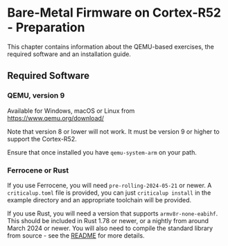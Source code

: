 # Bare-Metal Firmware on Cortex-R52 - Preparation

This chapter contains information about the QEMU-based exercises, the required software and an installation guide.

## Required Software

### QEMU, version 9

Available for Windows, macOS or Linux from <https://www.qemu.org/download/>

Note that version 8 or lower will not work. It must be version 9 or higher to support the Cortex-R52.

Ensure that once installed you have `qemu-system-arm` on your path.

### Ferrocene or Rust

If you use Ferrocene, you will need `pre-rolling-2024-05-21` or newer. A
`criticalup.toml` file is provided, you can just `criticalup install` in the
example directory and an appropriate toolchain will be provided.

If you use Rust, you will need a version that supports `armv8r-none-eabihf`.
This should be included in Rust 1.78 or newer, or a nightly from around March
2024 or newer. You will also need to compile the standard library from source -
see the [README](../../qemu-code/uart-driver) for more details.
